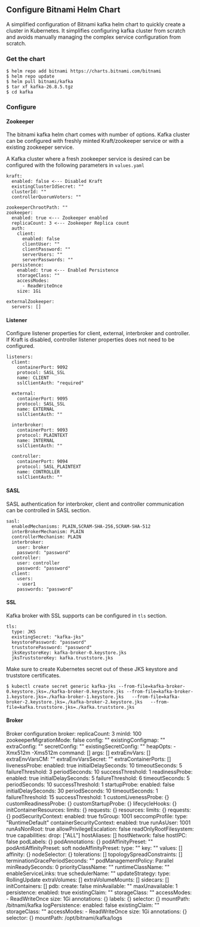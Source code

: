 ## Configure Bitnami Helm Chart

A simplified configuration of Bitnami kafka helm chart to quickly create a cluster in Kubernetes. It simplifies configuring kafka cluster from scratch and avoids manually managing the complex service configuration from scratch.

### Get the chart

    $ helm repo add bitnami https://charts.bitnami.com/bitnami
    $ helm repo update
    $ helm pull bitnami/kafka
    $ tar xf kafka-26.8.5.tgz
    $ cd kafka

### Configure
#### Zookeeper
The bitnami kafka helm chart comes with number of options. Kafka cluster can be configured with freshly minted Kraft/zookeeper service or with a existing  zookeeper service.

A Kafka cluster where a fresh zookeeper service is desired can be configured with the following parameters in `values.yaml` 

    kraft:
      enabled: false <--- Disabled Kraft
      existingClusterIdSecret: ""
      clusterId: ""
      controllerQuorumVoters: ""
    
    zookeeperChrootPath: ""
    zookeeper:
      enabled: true <--- Zookeeper enabled
      replicaCount: 3 <--- Zookeeper Replica count
      auth:
        client:
          enabled: false
          clientUser: ""
          clientPassword: ""
          serverUsers: ""
          serverPasswords: ""
      persistence:
        enabled: true <--- Enabled Persistence
        storageClass: ""
        accessModes:
          - ReadWriteOnce
        size: 1Gi
    
    externalZookeeper:
      servers: []

#### Listener

Configure listener properties for client, external, interbroker and controller. If Kraft is disabled, controller listener properties does not need to be configured.

    listeners:
      client:
        containerPort: 9092
        protocol: SASL_SSL
        name: CLIENT
        sslClientAuth: "required"
    
      external:
        containerPort: 9095
        protocol: SASL_SSL
        name: EXTERNAL
        sslClientAuth: ""
    
      interbroker:
        containerPort: 9093
        protocol: PLAINTEXT
        name: INTERNAL
        sslClientAuth: ""
    
      controller:
        containerPort: 9094
        protocol: SASL_PLAINTEXT
        name: CONTROLLER
        sslClientAuth: ""

#### SASL
SASL authentication for interbroker, client and controller communication can be controlled in SASL section.

    sasl:
      enabledMechanisms: PLAIN,SCRAM-SHA-256,SCRAM-SHA-512
      interBrokerMechanism: PLAIN
      controllerMechanism: PLAIN
      interbroker:
        user: broker
        password: "password"
      controller:
        user: controller
        password: "password"
      client:
        users:
        - user1
        passwords: "password"

#### SSL

Kafka broker with SSL supports can be configured in `tls` section.

    tls:
      type: JKS
      existingSecret: "kafka-jks"
      keystorePassword: "password"
      truststorePassword: "password"
      jksKeystoreKey: kafka-broker-0.keystore.jks
      jksTruststoreKey: kafka.truststore.jks

Make sure to create Kubernetes secret out of these JKS keystore and truststore certificates.

    $ kubectl create secret generic kafka-jks --from-file=kafka-broker-0.keystore.jks=./kafka-broker-0.keystore.jks --from-file=kafka-broker-1.keystore.jks=./kafka-broker-1.keystore.jks   --from-file=kafka-broker-2.keystore.jks=./kafka-broker-2.keystore.jks   --from-file=kafka.truststore.jks=./kafka.truststore.jks

#### Broker

Broker configuration
broker:
  replicaCount: 3
  minId: 100
  zookeeperMigrationMode: false
  config: ""
  existingConfigmap: ""
  extraConfig: ""
  secretConfig: ""
  existingSecretConfig: ""
  heapOpts: -Xmx512m -Xms512m
  command: []
  args: []
  extraEnvVars: []
  extraEnvVarsCM: ""
  extraEnvVarsSecret: ""
  extraContainerPorts: []
  livenessProbe:
    enabled: true
    initialDelaySeconds: 10
    timeoutSeconds: 5
    failureThreshold: 3
    periodSeconds: 10
    successThreshold: 1
  readinessProbe:
    enabled: true
    initialDelaySeconds: 5
    failureThreshold: 6
    timeoutSeconds: 5
    periodSeconds: 10
    successThreshold: 1
  startupProbe:
    enabled: false
    initialDelaySeconds: 30
    periodSeconds: 10
    timeoutSeconds: 1
    failureThreshold: 15
    successThreshold: 1
  customLivenessProbe: {}
  customReadinessProbe: {}
  customStartupProbe: {}
  lifecycleHooks: {}
  initContainerResources:
    limits: {}
    requests: {}
  resources:
    limits: {}
    requests: {}
  podSecurityContext:
    enabled: true
    fsGroup: 1001
    seccompProfile:
      type: "RuntimeDefault"
  containerSecurityContext:
    enabled: true
    runAsUser: 1001
    runAsNonRoot: true
    allowPrivilegeEscalation: false
    readOnlyRootFilesystem: true
    capabilities:
      drop: ["ALL"]
  hostAliases: []
  hostNetwork: false
  hostIPC: false
  podLabels: {}
  podAnnotations: {}
  podAffinityPreset: ""
  podAntiAffinityPreset: soft
  nodeAffinityPreset:
    type: ""
    key: ""
    values: []
  affinity: {}
  nodeSelector: {}
  tolerations: []
  topologySpreadConstraints: []
  terminationGracePeriodSeconds: ""
  podManagementPolicy: Parallel
  minReadySeconds: 0
  priorityClassName: ""
  runtimeClassName: ""
  enableServiceLinks: true
  schedulerName: ""
  updateStrategy:
    type: RollingUpdate
  extraVolumes: []
  extraVolumeMounts: []
  sidecars: []
  initContainers: []
  pdb:
    create: false
    minAvailable: ""
    maxUnavailable: 1
  persistence:
    enabled: true
    existingClaim: ""
    storageClass: ""
    accessModes:
      - ReadWriteOnce
    size: 1Gi
    annotations: {}
    labels: {}
    selector: {}
    mountPath: /bitnami/kafka
  logPersistence:
    enabled: false
    existingClaim: ""
    storageClass: ""
    accessModes:
      - ReadWriteOnce
    size: 1Gi
    annotations: {}
    selector: {}
    mountPath: /opt/bitnami/kafka/logs
<!--stackedit_data:
eyJoaXN0b3J5IjpbMzY4OTc2NzU4LDk0MzIwMjg4NCwtNjA0Nz
EwMjAyLC05MDMzMTk5MTUsLTQwNTEwNDkyOSwtMjA4ODc0NjYx
MiwtNzk3MDk2MjA5LC0zMzI0NTUzNjNdfQ==
-->